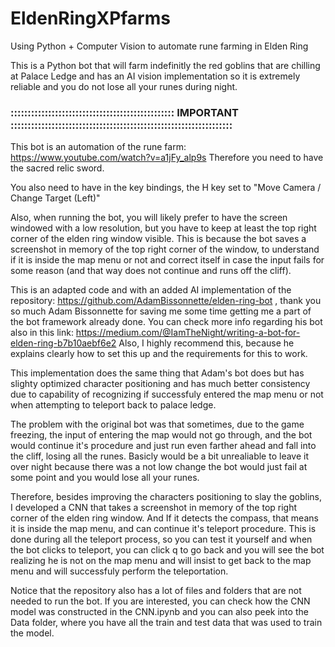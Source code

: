 # EldenRingXPfarms
Using Python + Computer Vision to automate rune farming in Elden Ring


This is a Python bot that will farm indefinitly the red goblins that are chilling at Palace Ledge and has an AI vision implementation so it is extremely reliable and you do not lose all your runes during night.

### :::::::::::::::::::::::::::::::::::::::::::::::: IMPORTANT :::::::::::::::::::::::::::::::::::::::::::::::::::::::::::::::::

This bot is an automation of the rune farm: https://www.youtube.com/watch?v=a1jFy_alp9s Therefore you need to have the sacred relic sword.

You also need to have in the key bindings, the H key set to "Move Camera / Change Target (Left)"

Also, when running the bot, you will likely prefer to have the screen windowed with a low resolution, but you have to keep at least the top right corner of the elden ring window visible. This is because the bot saves a screenshot in memory of the top right corner of the window, to understand if it is inside the map menu or not and correct itself in case the input fails for some reason (and that way does not continue and runs off the cliff).

This is an adapted code and with an added AI implementation of the repository: https://github.com/AdamBissonnette/elden-ring-bot , thank you so much Adam Bissonnette for saving me some time getting me a part of the bot framework already done. You can check more info regarding his bot also in this link: https://medium.com/@IamTheNight/writing-a-bot-for-elden-ring-b7b10aebf6e2
Also, I highly recommend this, because he explains clearly how to set this up and the requirements for this to work.

This implementation does the same thing that Adam's bot does but has slighty optimized character positioning and has much better consistency due to capability of recognizing if successfuly entered the map menu or not when attempting to teleport back to palace ledge.

The problem with the original bot was that sometimes, due to the game freezing, the input of entering the map would not go through, and the bot would continue it's procedure and just run even farther ahead and fall into the cliff, losing all the runes. Basicly would be a bit unrealiable to leave it over night because there was a not low change the bot would just fail at some point and you would lose all your runes.

Therefore, besides improving the characters positioning to slay the goblins, I developed a CNN that takes a screenshot in memory of the top right corner of the elden ring window. And If it detects the compass, that means it is inside the map menu, and can continue it's teleport procedure. This is done during all the teleport process, so you can test it yourself and when the bot clicks to teleport, you can click q to go back and you will see the bot realizing he is not on the map menu and will insist to get back to the map menu and will successfuly perform the teleportation.

Notice that the repository also has a lot of files and folders that are not needed to run the bot. If you are interested, you can check how the CNN model was constructed in the CNN.ipynb and you can also peek into the Data folder, where you have all the train and test data that was used to train the model.
